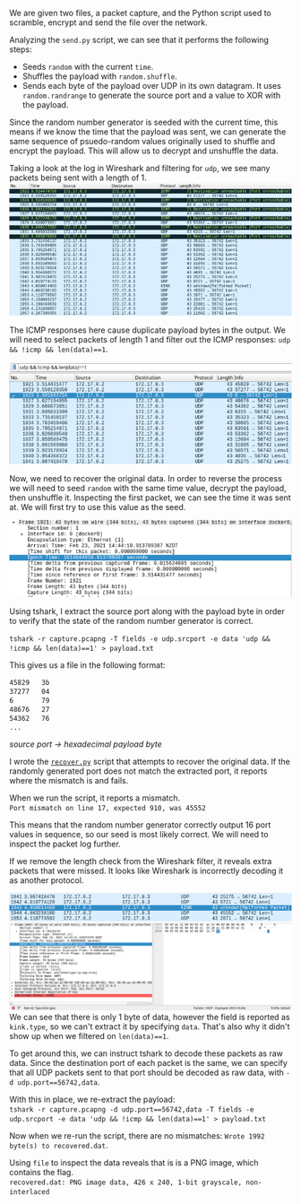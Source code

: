 We are given two files, a packet capture, and the Python script used to scramble, encrypt and send the file over the network.

Analyzing the `send.py` script, we can see that it performs the following steps:
- Seeds `random` with the current `time`.
- Shuffles the payload with `random.shuffle`.
- Sends each byte of the payload over UDP in its own datagram. It uses `random.randrange` to generate the source port and a value to XOR with the payload.

Since the random number generator is seeded with the current time, this means if we know the time that the payload was sent, we can generate the same sequence of psuedo-random values originally used to shuffle and encrypt the payload. This will allow us to decrypt and unshuffle the data.

Taking a look at the log in Wireshark and filtering for `udp`, we see many packets being sent with a length of 1.
![](img/scrambled-bytes-1.png)

The ICMP responses here cause duplicate payload bytes in the output. We will need to select packets of length 1 and filter out the ICMP responses: `udp && !icmp && len(data)==1`.

![](img/scrambled-bytes-2.png)

Now, we need to recover the original data. In order to reverse the process we will need to seed `random` with the same time value, decrypt the payload, then unshuffle it. Inspecting the first packet, we can see the time it was sent at. We will first try to use this value as the seed.

![](img/scrambled-bytes-3.png)

Using tshark, I extract the source port along with the payload byte in order to verify that the state of the random number generator is correct.

`tshark -r capture.pcapng -T fields -e udp.srcport -e data 'udp && !icmp && len(data)==1' > payload.txt`

This gives us a file in the following format:
```
45829   3b
37277   04
6       79
48676   27
54362   76
...
```
*source port -> hexadecimal payload byte*

I wrote the [`recover.py`](recover.py) script that attempts to recover the original data. If the randomly generated port does not match the extracted port, it reports where the mismatch is and fails.

When we run the script, it reports a mismatch.\
`Port mismatch on line 17, expected 910, was 45552`

This means that the random number generator correctly output 16 port values in sequence, so our seed is most likely correct. We will need to inspect the packet log further.

If we remove the length check from the Wireshark filter, it reveals extra packets that were missed. It looks like Wireshark is incorrectly decoding it as another protocol.

![](img/scrambled-bytes-4.png)
![](img/scrambled-bytes-5.png)
We can see that there is only 1 byte of data, however the field is reported as `kink.type`, so we can't extract it by specifying `data`. That's also why it didn't show up when we filtered on `len(data)==1`.

To get around this, we can instruct tshark to decode these packets as raw data. Since the destination port of each packet is the same, we can specify that all UDP packets sent to that port should be decoded as raw data, with `-d udp.port==56742,data`.

With this in place, we re-extract the payload:\
`tshark -r capture.pcapng -d udp.port==56742,data -T fields -e udp.srcport -e data 'udp && !icmp && len(data)==1' > payload.txt`

Now when we re-run the script, there are no mismatches: `Wrote 1992 byte(s) to recovered.dat`.

Using `file` to inspect the data reveals that is is a PNG image, which contains the flag.\
`recovered.dat: PNG image data, 426 x 240, 1-bit grayscale, non-interlaced`

